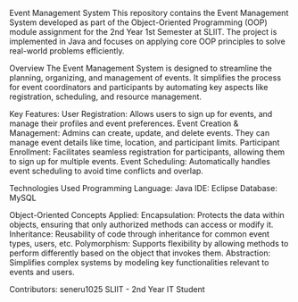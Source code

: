 Event Management System
This repository contains the Event Management System developed as part of the Object-Oriented Programming (OOP) module assignment for the 2nd Year 1st Semester at SLIIT. The project is implemented in Java and focuses on applying core OOP principles to solve real-world problems efficiently.

Overview
The Event Management System is designed to streamline the planning, organizing, and management of events. It simplifies the process for event coordinators and participants by automating key aspects like registration, scheduling, and resource management.

Key Features:
User Registration: Allows users to sign up for events, and manage their profiles and event preferences.
Event Creation & Management: Admins can create, update, and delete events. They can manage event details like time, location, and participant limits.
Participant Enrollment: Facilitates seamless registration for participants, allowing them to sign up for multiple events.
Event Scheduling: Automatically handles event scheduling to avoid time conflicts and overlap.

Technologies Used
Programming Language: Java
IDE: Eclipse
Database: MySQL

Object-Oriented Concepts Applied:
Encapsulation: Protects the data within objects, ensuring that only authorized methods can access or modify it.
Inheritance: Reusability of code through inheritance for common event types, users, etc.
Polymorphism: Supports flexibility by allowing methods to perform differently based on the object that invokes them.
Abstraction: Simplifies complex systems by modeling key functionalities relevant to events and users.

Contributors:
seneru1025
SLIIT - 2nd Year IT Student

